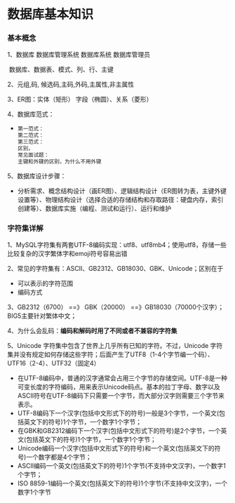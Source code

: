 # 数据库基本知识

### 基本概念

1、数据库 数据库管理系统 数据库系统 数据库管理员

​      数据库、数据表、模式、列、行、主键

2、元组,码, 候选码,主码,外码,主属性,非主属性

3、ER图：实体（矩形） 字段（椭圆）、关系（菱形）

4、数据库范式：

* ```txt
  第一范式：
  第二范式：
  第三范式：
  区别，
  常见面试题：
  主键和外键的区别，为什么不用外键
  ```

5、数据库设计步骤：

* 分析需求、概念结构设计（画ER图）、逻辑结构设计（ER图转为表，主键外键设置等）、物理结构设计（选择合适的存储结构和存取路径：硬盘内存，索引创建等）、数据库实施（编程、测试和运行）、运行和维护

### 字符集详解

1、MySQL字符集有两套UTF-8编码实现：utf8、utf8mb4；使用utf8，存储一些比较复杂的汉字繁体字和emoji符号容易出错

2、常见的字符集有：ASCII、GB2312、GB18030、GBK、Unicode；区别在于

* 可以表示的字符范围
* 编码方式

3、GB2312（6700） ==》 GBK（20000） ==》GB18030（70000个汉字）；BIG5主要针对繁体中文；

4、为什么会乱码：**编码和解码时用了不同或者不兼容的字符集**

5、Unicode 字符集中包含了世界上几乎所有已知的字符。不过，Unicode 字符集并没有规定如何存储这些字符；后面产生了UTF8（1-4个字节编一个码）、UTF16（2-4）、UTF32（固定4）

* 在UTF-8编码中，普通的汉字通常会占用三个字节的存储空间。UTF-8是一种可变长度的字符编码，用来表示Unicode码点。基本的拉丁字母、数字以及ASCII符号在UTF-8编码下只需要一个字节，而大部分汉字则需要三个字节来表示。
* UTF-8编码下一个汉字(包括中文形式下的符号)一般是3个字节，一个英文(包括英文下的符号)1个字节，一个数字1个字节；
* 在GBK和GB2312编码下一个汉字(包括中文形式下的符号)是2个字节，一个英文(包括英文下的符号)1个字节，一个数字1个字节；
* Unicode编码一个汉字(包括中文形式下的符号)和一个英文(包括英文下的符号)一个数字都是4个字节；
* ASCII编码一个英文(包括英文下的符号)1个字节(不支持中文汉字)，一个数字1个字节；
* ISO 8859-1编码一个英文(包括英文下的符号)1个字节(不支持中文汉字)，一个数字1个字节

